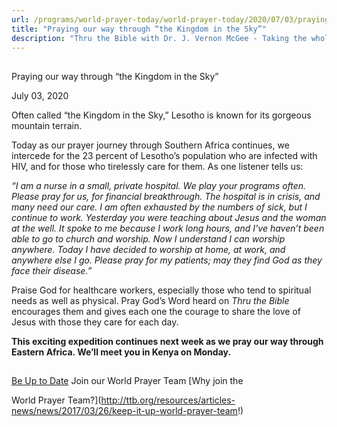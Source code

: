 ```yaml
---
url: /programs/world-prayer-today/world-prayer-today/2020/07/03/praying-our-way-through-the-kingdom-in-the-sky
title: "Praying our way through “the Kingdom in the Sky”"
description: "Thru the Bible with Dr. J. Vernon McGee - Taking the whole Word to the whole world"
---
```







## 
 Praying our way through “the Kingdom in the Sky”


July 03, 2020




Often called “the Kingdom in the Sky,” Lesotho is known for its gorgeous mountain terrain.

Today as our prayer journey through Southern Africa continues, we intercede for the 23 percent of Lesotho’s population who are infected with HIV, and for those who tirelessly care for them. As one listener tells us:

*“I am a nurse in a small, private hospital. We play your programs often. Please pray for us, for financial breakthrough. The hospital is in crisis, and many need our care. I am often exhausted by the numbers of sick, but I continue to work. Yesterday you were teaching about Jesus and the woman at the well. It spoke to me because I work long hours, and I’ve haven’t been able to go to church and worship. Now I understand I can worship anywhere. Today I have decided to worship at home, at work, and anywhere else I go. Please pray for my patients; may they find God as they face their disease.”*

Praise God for healthcare workers, especially those who tend to spiritual needs as well as physical. Pray God’s Word heard on *Thru the Bible* encourages them and gives each one the courage to share the love of Jesus with those they care for each day.

**This exciting expedition continues next week as we pray our way through Eastern Africa. We’ll meet you in Kenya on Monday.**







## 




[Be Up to Date](http://feeds.feedburner.com/WorldPrayerToday "World Prayer Today RSS Feed")
Join our World Prayer Team
[Why join the  

World Prayer Team?](http://ttb.org/resources/articles-news/news/2017/03/26/keep-it-up-world-prayer-team!)




